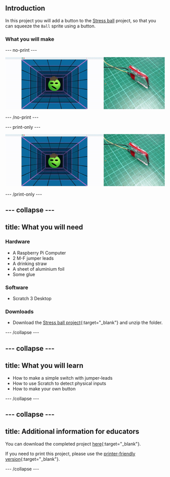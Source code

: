 ## Introduction

In this project you will add a button to the [Stress ball](projects.raspberrypi.org/en/projects/stress-ball) project, so that you can squeeze the `Ball` sprite using a button.

### What you will make

--- no-print ---

![animation of a homemade button being squeezed that causes a sprite to change in Scratch](images/simple-scratch-game-controller.gif)

--- /no-print ---

--- print-only ---

![homemade button being squeezed that causes a sprite to change in Scratch](images/simple-scratch-game-controller.gif)

--- /print-only ---

--- collapse ---
---
title: What you will need
---
### Hardware

+ A Raspberry Pi Computer
+ 2 M-F jumper leads
+ A drinking straw
+ A sheet of aluminium foil
+ Some glue

### Software

+ Scratch 3 Desktop

### Downloads

+ Download the [Stress ball project](http://rpf.io/p/en/stress-ball-get){:target="_blank"} and unzip the folder.

--- /collapse ---

--- collapse ---
---
title: What you will learn
---

+ How to make a simple switch with jumper-leads
+ How to use Scratch to detect physical inputs
+ How to make your own button

--- /collapse ---

--- collapse ---
---
title: Additional information for educators
---

You can download the completed project [here](http://rpf.io/p/en/simple-scratch-game-controller-get){:target="_blank"}.

If you need to print this project, please use the [printer-friendly version](https://projects.raspberrypi.org/en/projects/simple-scratch-game-controller/print){:target="_blank"}.

--- /collapse ---
